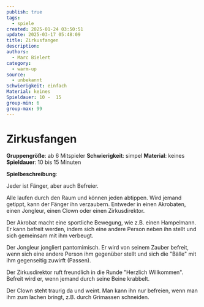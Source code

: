 ```yaml
---
publish: true
tags:
  - spiele
created: 2025-01-24 03:50:51
update: 2025-03-17 05:48:09
title: Zirkusfangen
description: 
authors:
  - Marc Bielert
category:
  - warm-up
source:
  - unbekannt
Schwierigkeit: einfach
Material: keines
Spieldauer: 10 -  15
group-min: 6
group-max: 99
---
```


# Zirkusfangen

**Gruppengröße**: ab 6 Mitspieler
**Schwierigkeit**: simpel
**Material**: keines
**Spieldauer**: 10 bis 15 Minuten

**Spielbeschreibung**:

Jeder ist Fänger, aber auch Befreier.

Alle laufen durch den Raum und können jeden abtippen. Wird jemand getippt, kann der Fänger ihn verzaubern. Entweder in einen Akrobaten, einen Jongleur, einen Clown oder einen Zirkusdirektor.

Der Akrobat macht eine sportliche Bewegung, wie z.B. einen Hampelmann. Er kann befreit werden, indem sich eine andere Person neben ihn stellt und sich gemeinsam mit ihm verbeugt.

Der Jongleur jongliert pantomimisch. Er wird von seinem Zauber befreit, wenn sich eine andere Person ihm gegenüber stellt und sich die "Bälle" mit ihm gegenseitig zuwirft (Passen).

Der Zirkusdirektor ruft freundlich in die Runde "Herzlich Willkommen". Befreit wird er, wenn jemand durch seine Beine krabbelt.

Der Clown steht traurig da und weint. Man kann ihn nur befreien, wenn man ihm zum lachen bringt, z.B. durch Grimassen schneiden.

